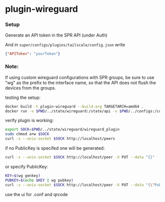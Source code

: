 # plugin-wireguard

### Setup

Generate an API token in the SPR API (under Auth)

And in `super/configs/plugins/tailscale/config.json` write
```json
{"APIToken": "yourToken"}
```


### Note:
If using custom wireguard configurations with SPR groups, be sure to use "wg" as the prefix to the interface name,
so that the API does not flush the devices from the groups.


testing the setup:

```sh
docker build -t plugin-wireguard --build-arg TARGETARCH=amd64 .
docker run -v $PWD/../state/wireguard:/state/api -v $PWD/../configs:/configs plugin-wireguard
```

verify plugin is working:
```sh
export SOCK=$PWD/../state/wireguard/wireguard_plugin
sudo chmod a+w $SOCK
curl -s --unix-socket $SOCK http://localhost/peers
```

if no PublicKey is specifed one will be generated:
```sh
curl -s --unix-socket $SOCK http://localhost/peer -X PUT --data "{}"
```

or specify PublicKey:
```sh
KEY=$(wg genkey)
PUBKEY=$(echo $KEY | wg pubkey)
curl -s --unix-socket $SOCK http://localhost/peer -X PUT --data "{\"PublicKey\": \"${PUBKEY}\"}"
```

use the ui for .conf and qrcode
